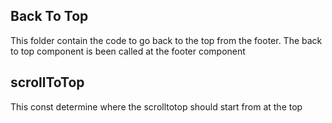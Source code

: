 ## Back To Top

This folder contain the code to go back to the top from the footer. The back to top component is been called at the footer component

## scrollToTop

This const determine where the scrolltotop should start from at the top
